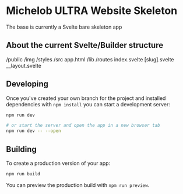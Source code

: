 # Michelob ULTRA Website Skeleton

The base is currently a Svelte bare skeleton app

## About the current Svelte/Builder structure

/public 
    /img               <!--  can be accessed via 'localhost:3000/img' -->
    /styles            <!--  can be accessed via 'localhost:3000/styles' -->
/src
    app.html
    /lib                <!-- can be accessed via a dollar sign in script ie import Poo from '$lib/Poo.svelte' -->
    /routes
        index.svelte    <!-- Home page -->
        [slug].svelte   <!-- If server looks for a page that does not exist, "used in blog scenarios -->
        __layout.svelte <!-- for any given route, if a __layout file is in it's folder, it acts as a layout template for said file -->
    
## Developing

Once you've created your own branch for the project and installed dependencies with `npm install` you can start a development server:

```bash
npm run dev

# or start the server and open the app in a new browser tab
npm run dev -- --open
```

## Building

To create a production version of your app:

```bash
npm run build
```

You can preview the production build with `npm run preview`.
